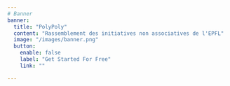 ```yaml
---
# Banner
banner:
  title: "PolyPoly"
  content: "Rassemblement des initiatives non associatives de l'EPFL"
  image: "/images/banner.png"
  button:
    enable: false
    label: "Get Started For Free"
    link: ""

---
```

